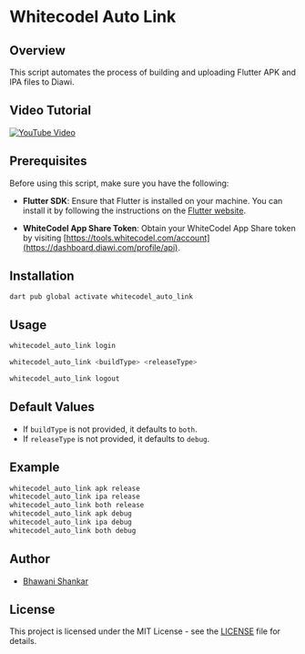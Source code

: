 # Whitecodel Auto Link

## Overview

This script automates the process of building and uploading Flutter APK and IPA files to Diawi.

## Video Tutorial

[![YouTube Video](https://img.youtube.com/vi/uueVxQoJqCQ/sddefault.jpg)](https://youtu.be/uueVxQoJqCQ?si=-2FqtyDamjCwEVpE)

## Prerequisites

Before using this script, make sure you have the following:

- **Flutter SDK**: Ensure that Flutter is installed on your machine. You can install it by following the instructions on the [Flutter website](https://flutter.dev/docs/get-started/install).

- **WhiteCodel App Share Token**: Obtain your WhiteCodel App Share token by visiting [https://tools.whitecodel.com/account](https://dashboard.diawi.com/profile/api).

## Installation

```baash
dart pub global activate whitecodel_auto_link
```

## Usage

```bash
whitecodel_auto_link login
```
```bash
whitecodel_auto_link <buildType> <releaseType>
```
```bash
whitecodel_auto_link logout
```

## Default Values

- If `buildType` is not provided, it defaults to `both`.
- If `releaseType` is not provided, it defaults to `debug`.

## Example

```bash
whitecodel_auto_link apk release
whitecodel_auto_link ipa release
whitecodel_auto_link both release
whitecodel_auto_link apk debug
whitecodel_auto_link ipa debug
whitecodel_auto_link both debug
```

## Author

- [Bhawani Shankar](https://www.linkedin.com/in/bhawani-shankar-mahawar-601777170/)

## License

This project is licensed under the MIT License - see the [LICENSE](https://github.com/whitecodel/whitecodel_auto_link/blob/main/LICENSE) file for details.

